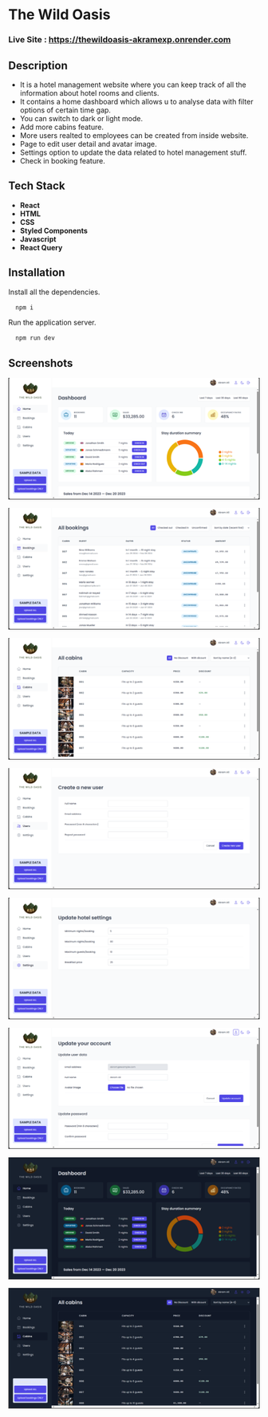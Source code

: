 # The Wild Oasis

### Live Site : https://thewildoasis-akramexp.onrender.com

## Description

- It is a hotel management website where you can keep track of all the information about hotel rooms and clients.
- It contains a home dashboard which allows u to analyse data with filter options of certain time gap.
- You can switch to dark or light mode.
- Add more cabins feature.
- More users realted to employees can be created from inside website.
- Page to edit user detail and avatar image.
- Settings option to update the data related to hotel management stuff.
- Check in booking feature.

## Tech Stack

- **React**
- **HTML**
- **CSS**
- **Styled Components**
- **Javascript**
- **React Query**

## Installation

Install all the dependencies.

```bash
  npm i
```

Run the application server.

```bash
  npm run dev
```

## Screenshots

![ss1](https://github.com/AkramExp/the-wild-oasis/blob/main/screenshots/ss1.png)

![ss2](https://github.com/AkramExp/the-wild-oasis/blob/main/screenshots/ss2.png)

![ss3](https://github.com/AkramExp/the-wild-oasis/blob/main/screenshots/ss3.png)

![ss4](https://github.com/AkramExp/the-wild-oasis/blob/main/screenshots/ss4.png)

![ss5](https://github.com/AkramExp/the-wild-oasis/blob/main/screenshots/ss5.png)

![ss6](https://github.com/AkramExp/the-wild-oasis/blob/main/screenshots/ss6.png)

![ss7](https://github.com/AkramExp/the-wild-oasis/blob/main/screenshots/ss7.png)

![ss8](https://github.com/AkramExp/the-wild-oasis/blob/main/screenshots/ss8.png)
